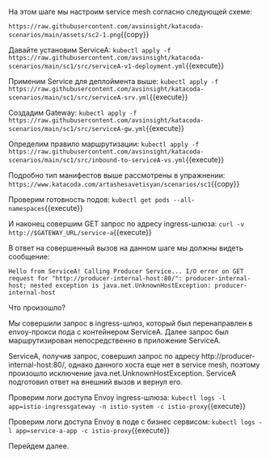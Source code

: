 На этом шаге мы настроим service mesh согласно следующей схеме:

`https://raw.githubusercontent.com/avsinsight/katacoda-scenarios/main/assets/sc2-1.png`{{copy}}

Давайте установим ServiceA:
`kubectl apply -f https://raw.githubusercontent.com/avsinsight/katacoda-scenarios/main/sc1/src/serviceA-v1-deployment.yml`{{execute}}

Применим Service для деплоймента выше:
`kubectl apply -f https://raw.githubusercontent.com/avsinsight/katacoda-scenarios/main/sc1/src/serviceA-srv.yml`{{execute}}

Создадим Gateway:
`kubectl apply -f https://raw.githubusercontent.com/avsinsight/katacoda-scenarios/main/sc1/src/serviceA-gw.yml`{{execute}}

Определим правило маршрутизации:
`kubectl apply -f https://raw.githubusercontent.com/avsinsight/katacoda-scenarios/main/sc1/src/inbound-to-serviceA-vs.yml`{{execute}}

Подробно тип манифестов выше рассмотрены в упражнении: `https://www.katacoda.com/artashesavetisyan/scenarios/sc1`{{copy}}

Проверим готовность подов:
`kubectl get pods --all-namespaces`{{execute}}

И наконец совершим GET запрос по адресу ingress-шлюза:
`curl -v http://$GATEWAY_URL/service-a`{{execute}}

В ответ на совершенный вызов на данном шаге мы должны видеть сообщение:

`Hello from ServiceA! Calling Producer Service... I/O error on GET request for "http://producer-internal-host:80/": producer-internal-host; nested exception is java.net.UnknownHostException: producer-internal-host`

Что произошло?

Мы совершили запрос в ingress-шлюз, который был перенаправлен в envoy-прокси пода с контейнером ServiceA. Далее запрос был маршрутизирован непосредственно в приложение ServiceA.

ServiceA, получив запрос, совершил запрос по адресу http://producer-internal-host:80/, однако данного хоста еще нет в service mesh, поэтому произошло исключение java.net.UnknownHostException. ServiceA подготовил ответ на внешний вызов и вернул его.

Проверим логи доступа Envoy ingress-шлюза:
`kubectl logs -l app=istio-ingressgateway -n istio-system -c istio-proxy`{{execute}}

Проверим логи доступа Envoy в поде с бизнес сервисом:
`kubectl logs -l app=service-a-app -c istio-proxy`{{execute}}

Перейдем далее.